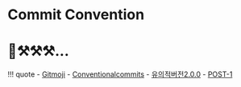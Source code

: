 # Commit Convention

# 🥲⚒️⚒️⚒️...

!!! quote
    - [Gitmoji](https://gitmoji.dev/)
    - [Conventionalcommits](https://www.conventionalcommits.org/en/v1.0.0/)
    - [유의적버전2.0.0](https://semver.org/lang/ko/)
    - [POST-1](https://medium.com/humanscape-tech/%ED%9A%A8%EC%9C%A8%EC%A0%81%EC%9D%B8-commit-message-%EC%9E%91%EC%84%B1%EC%9D%84-%EC%9C%84%ED%95%9C-conventional-commits-ae885898e754)
